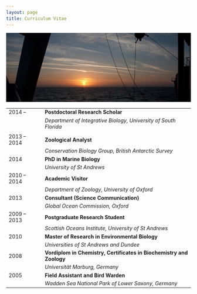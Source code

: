 ```yaml
---
layout: page
title: Curriculum Vitae
---
```


<img class="img-wide" src="/public/images/sunrise760-285.jpg"></img>  

| | |
| ----------- | ------------- |
| 2014 &ndash; |  **Postdoctoral Research Scholar** |
|  | *Department of Integrative Biology, University of South Florida* |
| | |
|2013 &ndash; 2014 &nbsp;| **Zoological Analyst**|
| | *Conservation Biology Group, British Antarctic Survey*|
|2014| **PhD in Marine Biology**|
||*University of St Andrews*
|2010 &ndash; 2014 |**Academic Visitor**|
||*Department of Zoology, University of Oxford*|
|2013 |**Consultant (Science Communication)**|
||*Global Ocean Commission, Oxford*|
|2009 &ndash; 2013| **Postgraduate Research Student**|
||*Scottish Oceans Institute, University of St Andrews*|
|2010|**Master of Research in Environmental Biology**|
||*Universities of St Andrews and Dundee*|
|2008|**Vordiplom in Chemistry, Certificates in Biochemistry and Zoology**|
||*Universit&auml;t Marburg, Germany*|
|2005|**Field Assistant and Bird Warden**|
||*Wadden Sea National Park of Lower Saxony, Germany*|